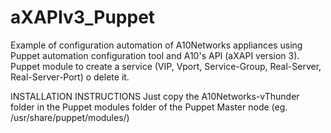 # aXAPIv3_Puppet
Example of configuration automation of A10Networks appliances using Puppet automation configuration tool and A10's API (aXAPI version 3).
Puppet module to create a service (VIP, Vport, Service-Group, Real-Server, Real-Server-Port) o delete it.

INSTALLATION INSTRUCTIONS
Just copy the A10Networks-vThunder folder in the Puppet modules folder of the Puppet Master node (eg. /usr/share/puppet/modules/)
